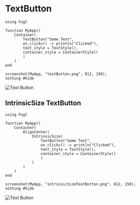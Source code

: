 # TextButton

``` @example TextButtonExample
using Fugl

function MyApp()
    Container(
        TextButton("Some Text",
        on_click=() -> println("Clicked"),
        text_style = TextStyle(),
        container_style = ContainerStyle()
        )
    )
end

screenshot(MyApp, "textButton.png", 812, 150);
nothing #hide
```

![Text Button](textButton.png)

## IntrinsicSize TextButton

``` @example TextButtonExample
using Fugl

function MyApp()
    Container(
        AlignCenter(
            IntrinsicSize(
                TextButton("Some Text",
                on_click=() -> println("Clicked"),
                text_style = TextStyle(),
                container_style = ContainerStyle()
                )
            )
        )
    )
end

screenshot(MyApp, "intrinsicSizeTextButton.png", 812, 150);
nothing #hide
```

![Text Button](intrinsicSizeTextButton.png)

